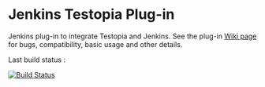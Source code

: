 Jenkins Testopia Plug-in
========================

Jenkins plug-in to integrate Testopia and Jenkins. See the plug-in 
[Wiki page](https://wiki.jenkins-ci.org/display/JENKINS/Testopia+Plugin) for 
bugs, compatibility, basic usage and other details.

Last build status :

[![Build Status](https://buildhive.cloudbees.com/job/jenkinsci/job/testthemall/badge/icon)](https://buildhive.cloudbees.com/job/jenkinsci/job/testthemall/)
